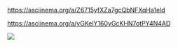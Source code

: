https://asciinema.org/a/Z6715yfXZa7gcQbNFXqHa1eld

https://asciinema.org/a/yGKelY160yGcKHN7otPY4N4AD

<a href="https://codeclimate.com/github/IvashevichArtem/mrpo/maintainability"><img src="https://api.codeclimate.com/v1/badges/236c1fd52f37c5d1a114/maintainability" /></a>

